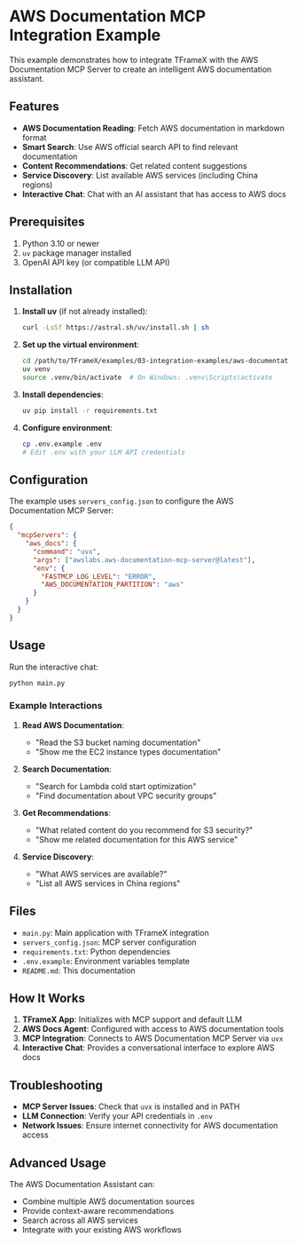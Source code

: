 # AWS Documentation MCP Integration Example

This example demonstrates how to integrate TFrameX with the AWS Documentation MCP Server to create an intelligent AWS documentation assistant.

## Features

- **AWS Documentation Reading**: Fetch AWS documentation in markdown format
- **Smart Search**: Use AWS official search API to find relevant documentation
- **Content Recommendations**: Get related content suggestions
- **Service Discovery**: List available AWS services (including China regions)
- **Interactive Chat**: Chat with an AI assistant that has access to AWS docs

## Prerequisites

1. Python 3.10 or newer
2. `uv` package manager installed
3. OpenAI API key (or compatible LLM API)

## Installation

1. **Install uv** (if not already installed):
   ```bash
   curl -LsSf https://astral.sh/uv/install.sh | sh
   ```

2. **Set up the virtual environment**:
   ```bash
   cd /path/to/TFrameX/examples/03-integration-examples/aws-documentation-mcp
   uv venv
   source .venv/bin/activate  # On Windows: .venv\Scripts\activate
   ```

3. **Install dependencies**:
   ```bash
   uv pip install -r requirements.txt
   ```

4. **Configure environment**:
   ```bash
   cp .env.example .env
   # Edit .env with your LLM API credentials
   ```

## Configuration

The example uses `servers_config.json` to configure the AWS Documentation MCP Server:

```json
{
  "mcpServers": {
    "aws_docs": {
      "command": "uvx",
      "args": ["awslabs.aws-documentation-mcp-server@latest"],
      "env": {
        "FASTMCP_LOG_LEVEL": "ERROR",
        "AWS_DOCUMENTATION_PARTITION": "aws"
      }
    }
  }
}
```

## Usage

Run the interactive chat:
```bash
python main.py
```

### Example Interactions

1. **Read AWS Documentation**:
   - "Read the S3 bucket naming documentation"
   - "Show me the EC2 instance types documentation"

2. **Search Documentation**:
   - "Search for Lambda cold start optimization"
   - "Find documentation about VPC security groups"

3. **Get Recommendations**:
   - "What related content do you recommend for S3 security?"
   - "Show me related documentation for this AWS service"

4. **Service Discovery**:
   - "What AWS services are available?"
   - "List all AWS services in China regions"

## Files

- `main.py`: Main application with TFrameX integration
- `servers_config.json`: MCP server configuration
- `requirements.txt`: Python dependencies
- `.env.example`: Environment variables template
- `README.md`: This documentation

## How It Works

1. **TFrameX App**: Initializes with MCP support and default LLM
2. **AWS Docs Agent**: Configured with access to AWS documentation tools
3. **MCP Integration**: Connects to AWS Documentation MCP Server via `uvx`
4. **Interactive Chat**: Provides a conversational interface to explore AWS docs

## Troubleshooting

- **MCP Server Issues**: Check that `uvx` is installed and in PATH
- **LLM Connection**: Verify your API credentials in `.env`
- **Network Issues**: Ensure internet connectivity for AWS documentation access

## Advanced Usage

The AWS Documentation Assistant can:
- Combine multiple AWS documentation sources
- Provide context-aware recommendations
- Search across all AWS services
- Integrate with your existing AWS workflows